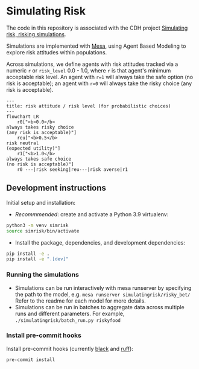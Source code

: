 # Simulating Risk

The code in this repository is associated with the CDH project [Simulating risk, risking simulations](https://cdh.princeton.edu/projects/simulating-risk/).

Simulations are implemented with [Mesa](https://mesa.readthedocs.io/en/stable/), using Agent Based Modeling to explore risk attitudes within populations.

Across simulations, we define agents with risk attitudes tracked via a numeric `r` or `risk_level` 0.0 - 1.0, where `r` is that agent's minimum acceptable risk level. An agent with `r=1` will always take the safe option (no risk is acceptable); an agent with `r=0` will always take the risky choice (any risk is acceptable).



```mermaid
---
title: risk attitude / risk level (for probabilistic choices)
---
flowchart LR
    r0["<b>0.0</b>
always takes risky choice
(any risk is acceptable)"]
    reu["<b>0.5</b>
risk neutral
(expected utility)"]
    r1["<b>1.0</b>
always takes safe choice
(no risk is acceptable)"]
    r0 ---|risk seeking|reu---|risk averse|r1
```


## Development instructions

Initial setup and installation:

- *Recommmended*: create and activate a Python 3.9 virtualenv:
```sh
python3 -m venv simrisk
source simrisk/bin/activate
```
- Install the package, dependencies, and development dependencies:
```sh
pip install -e .
pip install -e ".[dev]"
```

### Running the simulations

- Simulations can be run interactively with mesa runserver by specifying
  the path to the model, e.g. `mesa runserver simulatingrisk/risky_bet/`
  Refer to the readme for each model for more details.
- Simulations can be run in batches to aggregate data across multiple
  runs and different parameters. For example,
  `./simulatingrisk/batch_run.py riskyfood`


### Install pre-commit hooks

Install pre-commit hooks (currently [black](https://github.com/psf/black) and [ruff](https://beta.ruff.rs/docs/)):

```sh
pre-commit install
```
